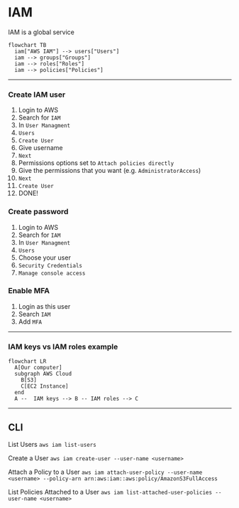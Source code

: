 # IAM 
IAM is a global service

```mermaid
flowchart TB
  iam["AWS IAM"] --> users["Users"]
  iam --> groups["Groups"]
  iam --> roles["Roles"]
  iam --> policies["Policies"]

```

--- 

### Create IAM user
1. Login to AWS
2. Search for `IAM`
3. In `User Managment`
4. `Users`
5. `Create User`
6. Give username
7. `Next`
8. Permissions options set to `Attach policies directly`
9. Give the permissions that you want (e.g. `AdministratorAccess`)
10. `Next`
11. `Create User`
12. DONE!

### Create password
1. Login to AWS
2. Search for `IAM`
3. In `User Managment`
4. `Users`
5. Choose your user
6. `Security Credentials`
7. `Manage console access`
   
### Enable MFA
1.  Login as this user
2.  Search `IAM`
3. Add `MFA`

---

### IAM keys vs IAM roles example
```mermaid
flowchart LR
  A[Our computer]
  subgraph AWS Cloud
    B[S3]
    C[EC2 Instance]
  end
  A --  IAM keys --> B -- IAM roles --> C
```
---

## CLI

List Users
`aws iam list-users`

Create a User
`aws iam create-user --user-name <username>`

Attach a Policy to a User
`aws iam attach-user-policy --user-name <username> --policy-arn arn:aws:iam::aws:policy/AmazonS3FullAccess`

List Policies Attached to a User
`aws iam list-attached-user-policies --user-name <username>`
